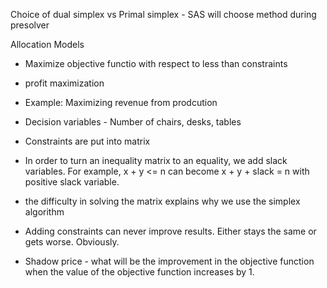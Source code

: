 Choice of dual simplex vs Primal simplex - SAS will choose method during presolver

Allocation Models
- Maximize objective functio with respect to less than constraints
 - profit maximization
- Example: Maximizing revenue from prodcution
 - Decision variables - Number of chairs, desks, tables
- Constraints are put into matrix
 - In order to turn an inequality matrix to an equality, we add slack variables.  For example, x + y <= n can become x + y + slack = n with positive slack variable.
 - the difficulty in solving the matrix explains why we use the simplex algorithm
- Adding constraints can never improve results.  Either stays the same or gets worse.  Obviously.

- Shadow price - what will be the improvement in the objective function when the value of the objective function increases by 1.

 
